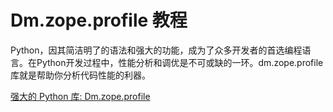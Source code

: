 # Dm.zope.profile 教程

<show-structure depth="3"/>

Python，因其简洁明了的语法和强大的功能，成为了众多开发者的首选编程语言。在Python开发过程中，性能分析和调优是不可或缺的一环。dm.zope.profile库就是帮助你分析代码性能的利器。


<seealso>
<category ref="ref_docs">
    <a href="https://mp.weixin.qq.com/s/9Zg51TR_a6ZCmrDsT08luw">强大的 Python 库: Dm.zope.profile</a>
</category>
<category ref="ref_github">
</category>
<category ref="ref_issues">
</category>
<category ref="ref_hf">
</category>
<category ref="ref_ms">
</category>
</seealso>

